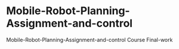 # Mobile-Robot-Planning-Assignment-and-control
 Mobile-Robot-Planning-Assignment-and-control Course Final-work
